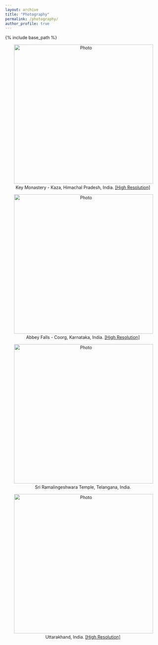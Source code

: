 ```yaml
---
layout: archive
title: "Photography"
permalink: /photography/
author_profile: true
---
```


{% include base_path %}

<p align="center">
  <img src="https://adityakuppa26.github.io/images/keymonastery-min.JPG?raw=true" alt="Photo" style="width: 450px;"/> 
 <br/>
 Key Monastery - Kaza, Himachal Pradesh, India. <a href="https://adityakuppa26.github.io/images/keymonastery.JPG">[High Resolution]</a>
 </p>

<p align="center">
  <img src="https://adityakuppa26.github.io/images/coorg-min.JPG?raw=true" alt="Photo" style="width: 450px;"/> 
 <br/>
 Abbey Falls - Coorg, Karnataka, India. <a href="https://adityakuppa26.github.io/images/coorg.JPG">[High Resolution]</a>
</p>

<p align="center">
  <img src="https://adityakuppa26.github.io/images/kandi.png?raw=true" alt="Photo" style="width: 450px;"/> 
 <br/>
 Sri Ramalingeshwara Temple, Telangana, India.
</p>

<p align="center">
  <img src="https://adityakuppa26.github.io/images/uttarakhand-min.JPG?raw=true" alt="Photo" style="width: 450px;"/> 
 <br/>
 Uttarakhand, India. <a href="https://adityakuppa26.github.io/images/uttarakhand.JPG">[High Resolution]</a>
</p>
